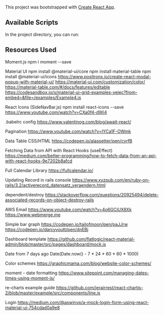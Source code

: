 This project was bootstrapped with [Create React App](https://github.com/facebook/create-react-app).

## Available Scripts

In the project directory, you can run:

## Resources Used

Moment.js
npm i moment --save

Material UI
npm install @material-ui/core
npm install material-table
npm install @material-ui/icons
https://www.positronx.io/create-react-modal-popup-with-material-ui/
https://material-ui.com/customization/color/
https://material-table.com/#/docs/features/editable
https://codesandbox.io/s/material-ui-grid-examples-yejec?from-embed=&file=/examples/Example4.js


React Icons (SideNavBar.js)
npm install react-icons --save
https://www.youtube.com/watch?v=CXa0f4-dWi4

.babelrc config
https://www.valentinog.com/blog/await-react/

Pagination
https://www.youtube.com/watch?v=IYCa1F-OWmk

Data Table CSS/HTML
https://codepen.io/alassetter/pen/cyrfB

Fetching Data from API with React Hooks (useEffect)
https://medium.com/better-programming/how-to-fetch-data-from-an-api-with-react-hooks-9e7202b8afcd

Full Calendar Library
https://fullcalendar.io/

Updating Record in rails console
https://www.xyzpub.com/en/ruby-on-rails/3.2/activerecord_datensatz_veraendern.html

dependent/destroy
https://stackoverflow.com/questions/20925494/delete-associated-records-on-object-destroy-rails

AWS Email
https://www.youtube.com/watch?v=4o6GCiUX8Xk
https://www.webmerge.me

Simple bar graph
https://codepen.io/tailofmoon/pen/paJJrw
https://codepen.io/darcyvoutt/pen/dnEBj

Dashboard template
https://github.com/flatlogic/react-material-admin/blob/master/src/pages/dashboard/mock.js

Date from 7 days ago
Date(Date.now() - 7 * 24 * 60 * 60 * 1000)

Color schemes
https://graphicmama.com/blog/website-color-schemes/

moment - date formatting
https://www.sitepoint.com/managing-dates-times-using-moment-js/

re-charts example guide
https://github.com/jerairrest/react-chartjs-2/blob/master/example/src/components/line.js

Login
https://medium.com/@aswinvp/a-mock-login-form-using-react-material-ui-754cdad0a9e8